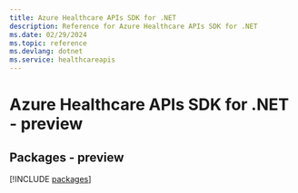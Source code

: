 ```yaml
---
title: Azure Healthcare APIs SDK for .NET
description: Reference for Azure Healthcare APIs SDK for .NET
ms.date: 02/29/2024
ms.topic: reference
ms.devlang: dotnet
ms.service: healthcareapis
---
```

# Azure Healthcare APIs SDK for .NET - preview
## Packages - preview
[!INCLUDE [packages](healthcare-apis-index.md)]